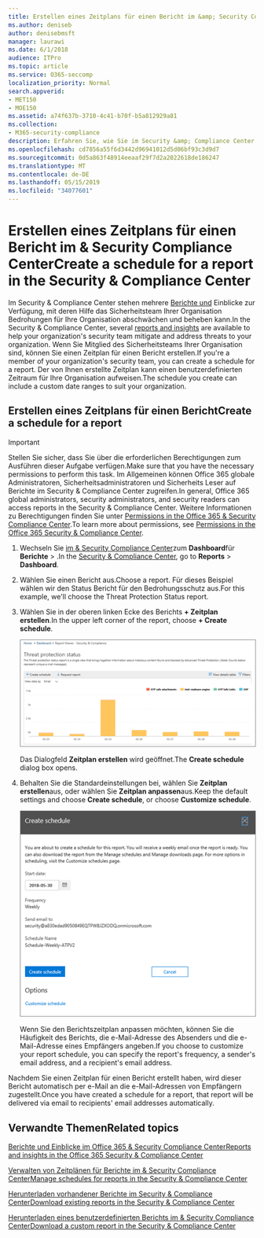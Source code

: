 ```yaml
---
title: Erstellen eines Zeitplans für einen Bericht im &amp; Security Compliance Center
ms.author: deniseb
author: denisebmsft
manager: laurawi
ms.date: 6/1/2018
audience: ITPro
ms.topic: article
ms.service: O365-seccomp
localization_priority: Normal
search.appverid:
- MET150
- MOE150
ms.assetid: a74f637b-3710-4c41-b70f-b5a812929a81
ms.collection:
- M365-security-compliance
description: Erfahren Sie, wie Sie im Security &amp; Compliance Center einen Zeitplan für einen Bericht einrichten.
ms.openlocfilehash: cd7856a55f6d3442d96941012d5d06bf93c3d9d7
ms.sourcegitcommit: 0d5a863f48914eeaaf29f7d2a2022618de186247
ms.translationtype: MT
ms.contentlocale: de-DE
ms.lasthandoff: 05/15/2019
ms.locfileid: "34077601"
---
```

# <a name="create-a-schedule-for-a-report-in-the-security-amp-compliance-center"></a><span data-ttu-id="6a6c6-103">Erstellen eines Zeitplans für einen Bericht im &amp; Security Compliance Center</span><span class="sxs-lookup"><span data-stu-id="6a6c6-103">Create a schedule for a report in the Security &amp; Compliance Center</span></span>

<span data-ttu-id="6a6c6-104">Im Security &amp; Compliance Center stehen mehrere [Berichte und](reports-and-insights-in-security-and-compliance.md) Einblicke zur Verfügung, mit deren Hilfe das Sicherheitsteam Ihrer Organisation Bedrohungen für Ihre Organisation abschwächen und beheben kann.</span><span class="sxs-lookup"><span data-stu-id="6a6c6-104">In the Security &amp; Compliance Center, several [reports and insights](reports-and-insights-in-security-and-compliance.md) are available to help your organization's security team mitigate and address threats to your organization.</span></span> <span data-ttu-id="6a6c6-105">Wenn Sie Mitglied des Sicherheitsteams Ihrer Organisation sind, können Sie einen Zeitplan für einen Bericht erstellen.</span><span class="sxs-lookup"><span data-stu-id="6a6c6-105">If you're a member of your organization's security team, you can create a schedule for a report.</span></span> <span data-ttu-id="6a6c6-106">Der von Ihnen erstellte Zeitplan kann einen benutzerdefinierten Zeitraum für Ihre Organisation aufweisen.</span><span class="sxs-lookup"><span data-stu-id="6a6c6-106">The schedule you create can include a custom date ranges to suit your organization.</span></span> 
  
## <a name="create-a-schedule-for-a-report"></a><span data-ttu-id="6a6c6-107">Erstellen eines Zeitplans für einen Bericht</span><span class="sxs-lookup"><span data-stu-id="6a6c6-107">Create a schedule for a report</span></span>

> [!IMPORTANT]
> <span data-ttu-id="6a6c6-108">Stellen Sie sicher, dass Sie über die erforderlichen Berechtigungen zum Ausführen dieser Aufgabe verfügen.</span><span class="sxs-lookup"><span data-stu-id="6a6c6-108">Make sure that you have the necessary permissions to perform this task.</span></span> <span data-ttu-id="6a6c6-109">Im Allgemeinen können Office 365 globale Administratoren, Sicherheitsadministratoren und Sicherheits Leser auf Berichte im Security &amp; Compliance Center zugreifen.</span><span class="sxs-lookup"><span data-stu-id="6a6c6-109">In general, Office 365 global administrators, security administrators, and security readers can access reports in the Security &amp; Compliance Center.</span></span> <span data-ttu-id="6a6c6-110">Weitere Informationen zu Berechtigungen finden Sie unter [Permissions in the Office 365 &amp; Security Compliance Center](permissions-in-the-security-and-compliance-center.md).</span><span class="sxs-lookup"><span data-stu-id="6a6c6-110">To learn more about permissions, see [Permissions in the Office 365 Security &amp; Compliance Center](permissions-in-the-security-and-compliance-center.md).</span></span>
  
1. <span data-ttu-id="6a6c6-111">Wechseln Sie [im &amp; Security Compliance Center](https://protection.office.com)zum **Dashboard**für **Berichte** \> .</span><span class="sxs-lookup"><span data-stu-id="6a6c6-111">In the [Security &amp; Compliance Center](https://protection.office.com), go to **Reports** \> **Dashboard**.</span></span>
    
2. <span data-ttu-id="6a6c6-112">Wählen Sie einen Bericht aus.</span><span class="sxs-lookup"><span data-stu-id="6a6c6-112">Choose a report.</span></span> <span data-ttu-id="6a6c6-113">Für dieses Beispiel wählen wir den Status Bericht für den Bedrohungsschutz aus.</span><span class="sxs-lookup"><span data-stu-id="6a6c6-113">For this example, we'll choose the Threat Protection Status report.</span></span>
    
3. <span data-ttu-id="6a6c6-114">Wählen Sie in der oberen linken Ecke des Berichts **+ Zeitplan erstellen**.</span><span class="sxs-lookup"><span data-stu-id="6a6c6-114">In the upper left corner of the report, choose **+ Create schedule**.</span></span>
    
    ![Sie können einen Zeitplan für Berichte im Security &amp; Compliance Center erstellen.](media/2311327c-14f6-4a17-b604-0c9ff2d485d1.png)
  
    <span data-ttu-id="6a6c6-116">Das Dialogfeld **Zeitplan erstellen** wird geöffnet.</span><span class="sxs-lookup"><span data-stu-id="6a6c6-116">The **Create schedule** dialog box opens.</span></span> 
    
4. <span data-ttu-id="6a6c6-117">Behalten Sie die Standardeinstellungen bei, wählen Sie **Zeitplan erstellen**aus, oder wählen Sie **Zeitplan anpassen**aus.</span><span class="sxs-lookup"><span data-stu-id="6a6c6-117">Keep the default settings and choose **Create schedule**, or choose **Customize schedule**.</span></span>
    
    ![Sie können die Standardeinstellungen verwenden oder einen Berichtszeitplan anpassen.](media/04fac327-8f73-4711-8319-58c11880fd96.png)
  
    <span data-ttu-id="6a6c6-119">Wenn Sie den Berichtszeitplan anpassen möchten, können Sie die Häufigkeit des Berichts, die e-Mail-Adresse des Absenders und die e-Mail-Adresse eines Empfängers angeben.</span><span class="sxs-lookup"><span data-stu-id="6a6c6-119">If you choose to customize your report schedule, you can specify the report's frequency, a sender's email address, and a recipient's email address.</span></span> 
    
<span data-ttu-id="6a6c6-120">Nachdem Sie einen Zeitplan für einen Bericht erstellt haben, wird dieser Bericht automatisch per e-Mail an die e-Mail-Adressen von Empfängern zugestellt.</span><span class="sxs-lookup"><span data-stu-id="6a6c6-120">Once you have created a schedule for a report, that report will be delivered via email to recipients' email addresses automatically.</span></span> 
  
## <a name="related-topics"></a><span data-ttu-id="6a6c6-121">Verwandte Themen</span><span class="sxs-lookup"><span data-stu-id="6a6c6-121">Related topics</span></span>

[<span data-ttu-id="6a6c6-122">Berichte und Einblicke im Office 365 &amp; Security Compliance Center</span><span class="sxs-lookup"><span data-stu-id="6a6c6-122">Reports and insights in the Office 365 Security &amp; Compliance Center</span></span>](reports-and-insights-in-security-and-compliance.md)
  
[<span data-ttu-id="6a6c6-123">Verwalten von Zeitplänen für Berichte im &amp; Security Compliance Center</span><span class="sxs-lookup"><span data-stu-id="6a6c6-123">Manage schedules for reports in the Security &amp; Compliance Center</span></span>](manage-schedules-for-multiple-reports.md)
  
[<span data-ttu-id="6a6c6-124">Herunterladen vorhandener Berichte im Security &amp; Compliance Center</span><span class="sxs-lookup"><span data-stu-id="6a6c6-124">Download existing reports in the Security &amp; Compliance Center</span></span>](download-existing-reports.md)
  
[<span data-ttu-id="6a6c6-125">Herunterladen eines benutzerdefinierten Berichts im &amp; Security Compliance Center</span><span class="sxs-lookup"><span data-stu-id="6a6c6-125">Download a custom report in the Security &amp; Compliance Center</span></span>](set-up-and-download-a-custom-report.md)
  

